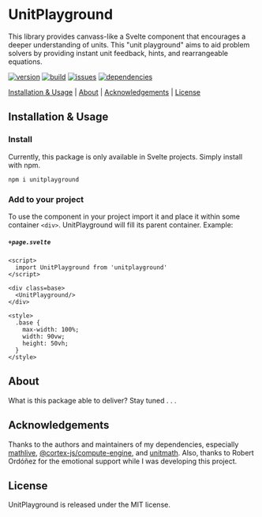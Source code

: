# UnitPlayground
This library provides canvass-like a Svelte component that encourages a deeper understanding of units. This "unit playground" aims to aid problem solvers by providing instant unit feedback, hints, and rearrangeable equations.

[![version](https://img.shields.io/npm/v/unitplayground)](https://www.npmjs.com/package/unitplayground)
[![build](https://app.travis-ci.com/MatousAc/unitPlayground.svg?branch=main)](https://app.travis-ci.com/github/MatousAc/unitPlayground)
[![issues](https://img.shields.io/github/issues/matousac/unitplayground)](https://github.com/MatousAc/unitPlayground/issues)
[![dependencies](https://img.shields.io/librariesio/release/npm/unitplayground)](https://www.npmjs.com/package/unitplayground?activeTab=dependencies)
<!-- [![license](https://img.shields.io/npm/l/svelte.svg)](LICENSE.md) -->


<!-- toc -->
[Installation & Usage](#installation--usage) | [About](#about) | [Acknowledgements](#acknowledgements) | [License](#license)
<!-- tocstop -->

## Installation & Usage
### Install
Currently, this package is only available in Svelte projects. Simply install with npm.
```
npm i unitplayground
```
### Add to your project
To use the component in your project import it and place it within some container `<div>`. UnitPlayground will fill its parent container. Example:

<h5 a><strong><code>+page.svelte</code></strong></h5>

```svelte
<script>
  import UnitPlayground from 'unitplayground'
</script>

<div class=base>
  <UnitPlayground/>
</div>

<style>
  .base {
    max-width: 100%;
    width: 90vw;
    height: 50vh;
  }
</style>
```

## About
What is this package able to deliver?
Stay tuned . . .

## Acknowledgements
Thanks to the authors and maintainers of my dependencies, especially [mathlive](https://www.npmjs.com/package/mathlive), [@cortex-js/compute-engine](https://www.npmjs.com/package/@cortex-js/compute-engine), and [unitmath](https://www.npmjs.com/package/unitmath).
Also, thanks to Robert Ordóñez for the emotional support while I was developing this project.

## License
UnitPlayground is released under the MIT license.

